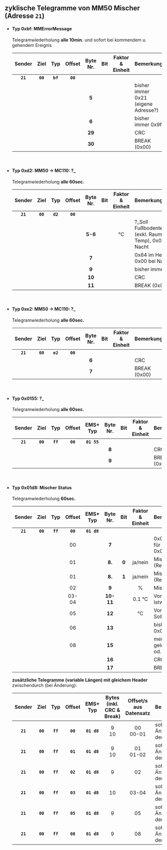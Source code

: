 ## zyklische Telegramme von MM50 Mischer (Adresse `21`)

- #### Typ 0xbf: MMErrorMessage
  Telegramwiederholung **alle 10min.** und sofort bei kommendem u. gehendem Ereignis

  | Sender |  Ziel  |  Typ   | Offset | Byte Nr. | Bit |Faktor & Einheit|Bemerkung
  |:------:|:------:|:------:|:------:|:--------:|:---:|:--------------:|:--------
  |**`21`**|**`00`**|**`bf`**|**`00`**|          |     |                |
  |        |        |        |        |  **5**   |     |                |bisher immer 0x21 (eigene Adresse?)
  |        |        |        |        |  **6**   |     |                |bisher immer 0x9f
  |        |        |        |        | **29**   |     |                |CRC
  |        |        |        |        | **30**   |     |                |BREAK (0x00)

<br>

- #### Typ 0xd2: MM50 -> MC110: ?_
  Telegramwiederholung **alle 60sec.**

  | Sender |  Ziel  |  Typ   | Offset | Byte Nr. | Bit |Faktor & Einheit|Bemerkung
  |:------:|:------:|:------:|:------:|:--------:|:---:|:--------------:|:--------
  |**`21`**|**`08`**|**`d2`**|**`00`**|          |     |                |
  |        |        |        |        |  **5-6** |     |     °C         |?_Soll Fußbodentemperatur (exkl. Raumeinfluss-Temp), 0x0000 bei Nacht
  |        |        |        |        |  **7**   |     |                |0x64 im Heizbetrieb, 0x00 bei Nacht
  |        |        |        |        |  **9**   |     |                |bisher immer 0x01
  |        |        |        |        | **10**   |     |                |CRC
  |        |        |        |        | **11**   |     |                |BREAK (0x00)

<br>

- #### Typ 0xe2: MM50 -> MC110: ?_
  Telegramwiederholung **alle 60sec.**

  | Sender |  Ziel  |  Typ   | Offset | Byte Nr. | Bit |Faktor & Einheit|Bemerkung
  |:------:|:------:|:------:|:------:|:--------:|:---:|:--------------:|:--------
  |**`21`**|**`08`**|**`e2`**|**`00`**|          |     |                |
  |        |        |        |        |  **6**   |     |                |CRC
  |        |        |        |        |  **7**   |     |                |BREAK (0x00)

<br>

- #### Typ 0x0155: ?_
  Telegramwiederholung **alle 60sec.**

  | Sender |  Ziel  |  Typ   | Offset | EMS+  Typ | Byte Nr. | Bit |Faktor & Einheit|Bemerkung
  |:------:|:------:|:------:|:------:|:---------:|:--------:|:---:|:--------------:|:--------
  |**`21`**|**`00`**|**`ff`**|**`00`**|**`01 55`**|          |     |                |
  |        |        |        |        |           |  **8**   |     |                |CRC
  |        |        |        |        |           |  **9**   |     |                |BREAK (0x00)

<br>

- #### Typ 0x01d8: Mischer Status
  Telegramwiederholung **60sec.**

  | Sender |  Ziel  |  Typ   | Offset | EMS+  Typ | Byte Nr. | Bit |Faktor & Einheit|Bemerkung
  |:------:|:------:|:------:|:------:|:---------:|:--------:|:---:|:--------------:|:--------
  |**`21`**|**`00`**|**`ff`**|**`00`**|**`01 d8`**|          |     |                |
  |        |        |        |     00 |           |  **7**   |     |                |0x01, regelmäßig für 3min. auf 0x00
  |        |        |        |     01 |           |  **8.**  |**0**|     ja/nein    |Mischer fährt auf (Relais)
  |        |        |        |     01 |           |  **8.**  |**1**|     ja/nein    |Mischer fährt zu (Relais)
  |        |        |        |     02 |           |  **9**   |     |     %          |Mischerposition
  |        |        |        |  03-04 |           | **10-11**|     | 0.1 °C         |Vorlauftemperatur Istwert
  |        |        |        |     05 |           | **12**   |     |     °C         |Vorlauftemperatur Sollwert
  |        |        |        |     06 |           | **13**   |     |                |bisher immer 0x08
  |        |        |        |     08 |           | **15**   |     |                |meist 0x08, gelegentlich 0x04 od. 0x07
  |        |        |        |        |           | **16**   |     |                |CRC
  |        |        |        |        |           | **17**   |     |                |BREAK (0x00)

  **zusätzliche Telegramme (variable Längen) mit gleichem Header** zwischendurch (bei Änderung):

  | Sender |  Ziel  |  Typ   | Offset | EMS+  Typ |  Bytes (inkl. CRC & Break)  |        Offset/s aus Datensatz         |Bemerkung
  |:------:|:------:|:------:|:------:|:---------:|:---------------------------:|:-------------------------------------:|:--------
  |**`21`**|**`00`**|**`ff`**|**`00`**|**`01 d8`**| 9<br>10                     | 00<br>00-01                           |sofort bei Änderung der Werte
  |**`21`**|**`00`**|**`ff`**|**`01`**|**`01 d8`**| 9<br>10                     | 01<br>01-02                           |sofort bei Änderung der Werte
  |**`21`**|**`00`**|**`ff`**|**`02`**|**`01 d8`**| 9                           | 02                                    |sofort bei Änderung der Werte
  |**`21`**|**`00`**|**`ff`**|**`03`**|**`01 d8`**| 10                          | 03-04                                 |sofort bei Änderung der Werte
  |**`21`**|**`00`**|**`ff`**|**`05`**|**`01 d8`**| 9                           | 05                                    |sofort bei Änderung der Werte
  |**`21`**|**`00`**|**`ff`**|**`08`**|**`01 d8`**| 9                           | 08                                    |sofort bei Änderung der Werte

<br>
